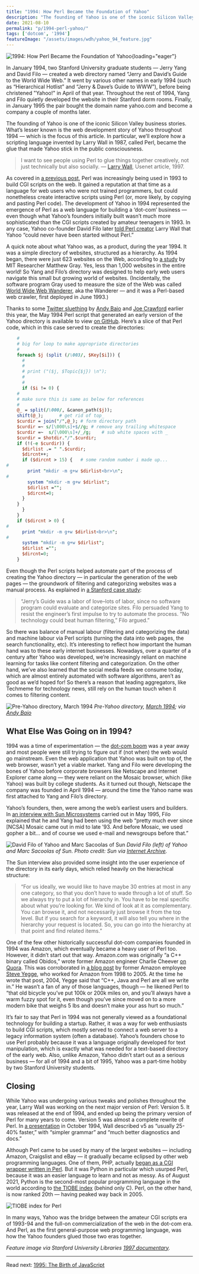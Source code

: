 ```yaml
---
title: "1994: How Perl Became the Foundation of Yahoo"
description: "The founding of Yahoo is one of the iconic Silicon Valley business stories. What’s lesser known is the web development story of Yahoo throughout 1994, based on a scripting language called Perl."
date: 2021-08-10
permalink: "p/1994-perl-yahoo/"
tags: ['dotcom', '1994']
featureImage: "/assets/images/wdh/yahoo_94_feature.jpg"
---
```


![1994: How Perl Became the Foundation of Yahoo](/assets/images/wdh/yahoo_94_feature.jpg){loading="eager"}

In January 1994, two Stanford University graduate students — Jerry Yang and David Filo — created a web directory named “Jerry and David’s Guide to the World Wide Web.” It went by various other names in early 1994 (such as “Hierarchical Hotlist” and “Jerry & Dave’s Guide to WWW”), before being christened "Yahoo!" in April of that year. Throughout the rest of 1994, Yang and Filo quietly developed the website in their Stanford dorm rooms. Finally, in January 1995 the pair bought the domain name yahoo.com and become a company a couple of months later.

The founding of Yahoo is one of the iconic Silicon Valley business stories. What’s lesser known is the web development story of Yahoo throughout 1994 — which is the focus of this article. In particular, we’ll explore how a scripting language invented by Larry Wall in 1987, called Perl, became the glue that made Yahoo stick in the public consciousness.

> I want to see people using Perl to glue things together creatively, not just technically but also socially.
— [Larry Wall](https://www.azquotes.com/quote/1103655), Usenet article, 1997.

As covered in [a previous post](/p/1993-cgi-scripts-and-early-server-side-web-programming/), Perl was increasingly being used in 1993 to build CGI scripts on the web. It gained a reputation at that time as a language for web users who were not trained programmers, but could nonetheless create interactive scripts using Perl (or, more likely, by copying and pasting Perl code). The development of Yahoo in 1994 represented the emergence of Perl as a web language for building a ‘dot-com’ business — even though what Yahoo’s founders initially built wasn’t much more sophisticated than the CGI scripts created by amateur teenagers in 1993. In any case, Yahoo co-founder David Filo later [told Perl creator](https://www.salon.com/1998/10/13/feature_269/) Larry Wall that Yahoo “could never have been started without Perl.”

A quick note about what Yahoo was, as a product, during the year 1994. It was a simple directory of websites, structured as a hierarchy. As 1994 began, there were just 623 websites on the Web, according to [a study](https://stuff.mit.edu/people/mkgray/net/web-growth-summary.html) by MIT Researcher Matthew Gray. Yes, less than 1,000 websites in the entire world! So Yang and Filo’s directory was designed to help early web users navigate this small but growing world of websites. (Incidentally, the software program Gray used to measure the size of the Web was called [World Wide Web Wanderer](https://en.wikipedia.org/wiki/World_Wide_Web_Wanderer), aka the Wanderer — and it was a Perl-based web crawler, first deployed in June 1993.)

Thanks to some [Twitter sluething](https://twitter.com/waxpancake/status/1381343951022555137) by [Andy Baio](https://twitter.com/waxpancake/) and [Joe Crawford](https://twitter.com/artlung) earlier this year, the May 1994 Perl script that generated an early version of the Yahoo directory is available to view [on GitHub](https://gist.github.com/artlung/74184de3c381966a14f97a8605d17572). Here’s a slice of that Perl code, which in this case served to create the directories:

```perl
    #
    # big for loop to make appropriate directories
    #
    foreach $j (split (/\003/, $Key[$i])) {
      #
      #
      # print ("($j, $Topic{$j}) \n");
      #
      #
      if ($i != 0) {
	#
	# make sure this is same as below for references
	#
	@_ = split(/\000/, &canon_path($j));
	shift(@_);		# get rid of top_
	$curdir = join("/",@_);	# form directory path
	$curdir =~ s/[\000\s]+$//g; # remove any trailing whitespace
	$curdir =~  s/[\000\s]+/_/g;	# sub white spaces with _
	$curdir = $hotdir."/".$curdir;
	if (!(-e $curdir)) {
	  $dirlist .= " ".$curdir;
	  $dircnt++;
	  if ($dircnt > 15) {	# some random number i made up...
#	    
	    print "mkdir -m g+w $dirlist<br>\n";
#	    
	    system "mkdir -m g+w $dirlist";
	    $dirlist ="";
	    $dircnt=0;	    
	  }
	}
      }
    }
    if ($dircnt > 0) {
#      
      print "mkdir -m g+w $dirlist<br>\n";
#      
      system "mkdir -m g+w $dirlist";
      $dirlist ="";
      $dircnt=0;
    }
```

Even though the Perl scripts helped automate part of the process of creating the Yahoo directory — in particular the generation of the web pages — the groundwork of filtering and categorizing websites was a manual process. As explained in [a Stanford case study](https://hugepdf.com/download/yahoo-1995-first-round-financing-stanford-technology-ventures-stvp-1998-005-prog_pdf#):

> “Jerry’s Guide was a labor of love–lots of labor, since no software program could evaluate and categorize sites. Filo persuaded Yang to resist the engineer’s first impulse to try to automate the process. “No technology could beat human filtering,” Filo argued.”

So there was balance of manual labour (filtering and categorizing the data) and machine labour via Perl scripts (turning the data into web pages, the search functionality, etc). It’s interesting to reflect how important the human hand was to these early internet businesses. Nowadays, over a quarter of a century after Yahoo was developed, we’re increasingly reliant on machine learning for tasks like content filtering and categorization. On the other hand, we’ve also learned that the social media feeds we consume today, which are almost entirely automated with software algorithms, aren’t as good as we’d hoped for! So there’s a reason that leading aggregators, like Techmeme for technology news, still rely on the human touch when it comes to filtering content.

![Pre-Yahoo directory, March 1994](/assets/images/wdh/yahoo_mar94-1024x752.png)
*Pre-Yahoo directory, [March 1994](https://web.archive.org/web/20020306054244/http://public.yahoo.com/~filo/stanford/940324/); via [Andy Baio](https://twitter.com/waxpancake/status/1381343947985805313)*

What Else Was Going on in 1994?
-------------------------------

1994 was a time of experimentation — the [dot-com boom](/dotcom/) was a year away and most people were still trying to figure out if (not when) the web would go mainstream. Even the web application that Yahoo was built on top of, the web browser, wasn’t yet a viable market. Yang and Filo were developing the bones of Yahoo before corporate browsers like Netscape and Internet Explorer came along — they were reliant on the Mosaic browser, which (like Yahoo) was built by college students. As it turned out though, Netscape the company was founded in April 1994 — around the time the Yahoo name was first attached to Yang and Filo’s directory.

Yahoo’s founders, then, were among the web’s earliest users and builders. In [an interview with Sun Microsystems](https://web.archive.org/web/19961020055342/http://www.sun.com/950523/yahoostory.html) carried out in May 1995, Filo explained that he and Yang had been using the web “pretty much ever since \[NCSA\] Mosaic came out in mid to late ’93. And before Mosaic, we used gopher a bit… and of course we used e-mail and newsgroups before that.”

![David Filo of Yahoo and Marc Sacoolas of Sun](/assets/images/wdh/yahoo_sun_pic.gif)
*David Filo (left) of Yahoo and Marc Sacoolas of Sun. Photo credit: Sun via [Internet Archive](https://web.archive.org/web/19961220102912/http://www.sun.com/sunsoft/cdware/images/yahoo.gif).*

The Sun interview also provided some insight into the user experience of the directory in its early days, which relied heavily on the hierachical structure:

> “For us ideally, we would like to have maybe 30 entries at most in any one category, so that you don’t have to wade through a lot of stuff. So we always try to put a lot of hierarchy in. You have to be real specific about what you’re looking for. We kind of look at it as complementary. You can browse it, and not necessarily just browse it from the top level. But if you search for a keyword, it will also tell you where in the hierarchy your request is located. So, you can go into the hierarchy at that point and find related items.”

One of the few other historically successful dot-com companies founded in 1994 was Amazon, which eventually became a heavy user of Perl too. However, it didn’t start out that way. Amazon.com was originally “a C++ binary called Obidos,” wrote former Amazon engineer Charlie Cheever [on Quora](https://www.quora.com/How-did-Google-Amazon-and-the-like-initially-develop-and-code-their-websites-databases-etc). This was corroborated in [a blog post](https://sites.google.com/site/steveyegge2/tour-de-babel) by former Amazon employee [Steve Yegge](https://en.wikipedia.org/wiki/Steve_Yegge), who worked for Amazon from 1998 to 2005. At the time he wrote that post, 2004, Yegge said that “C++, Java and Perl are all we write in.” He wasn’t a fan of any of those languages, though — he likened Perl to “that old bicycle you’ve put 100k or 200k miles on, and you’ll always have a warm fuzzy spot for it, even though you’ve since moved on to a more modern bike that weighs 5 lbs and doesn’t make your ass hurt so much.”

It’s fair to say that Perl in 1994 was not generally viewed as a foundational technology for building a startup. Rather, it was a way for web enthusiasts to build CGI scripts, which mostly served to connect a web server to a legacy information system (often a database). Yahoo’s founders chose to use Perl probably because it was a language originally developed for text manipulation, which is exactly what was needed for a text-based directory of the early web. Also, unlike Amazon, Yahoo didn’t start out as a serious business — for all of 1994 and a bit of 1995, Yahoo was a part-time hobby by two Stanford University students.

Closing
-------

While Yahoo was undergoing various tweaks and polishes throughout the year, Larry Wall was working on the next major version of Perl: Version 5. It was released at the end of 1994, and ended up being the primary version of Perl for many years to come. Version 5 was almost a complete rewrite of Perl. In [a presentation](https://www.shlomifish.org/lecture/Perl/Newbies/vhll-slides.pdf) in October 1994, Wall described v5 as “usually 25-40% faster,” with “simpler grammar” and “much better diagnostics and docs.”

Although Perl came to be used by many of the largest websites — including Amazon, Craigslist and eBay — it gradually became eclipsed by other web programming languages. One of them, PHP, actually [began as a CGI wrapper written in Perl](/p/1995-php-quietly-launches-as-a-cgi-scripts-toolset/). But it was Python in particular which usurped Perl, because it was an easier language to learn and not as messy. As of August 2021, Python is the second-most popular programming language in the world according to [the TIOBE index](https://www.tiobe.com/tiobe-index/) (behind only C). Perl, on the other hand, is now ranked 20th — having peaked way back in 2005.

![TIOBE index for Perl](/assets/images/wdh/tiobe_perl-1024x527.png)

In many ways, Yahoo was the bridge between the amateur CGI scripts era of 1993-94 and the full-on commercialization of the web in the dot-com era. And Perl, as the first general-purpose web programming language, was how the Yahoo founders glued those two eras together.

*Feature image via Stanford University Libraries [1997 documentary](https://www.youtube.com/watch?v=MpgAN3wVWfo).*

***

Read next: [1995: The Birth of JavaScript](/p/1995-the-birth-of-javascript/)